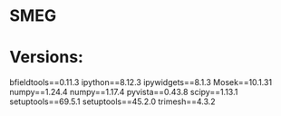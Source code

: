 # SMEG

# Versions:
bfieldtools==0.11.3
ipython==8.12.3
ipywidgets==8.1.3
Mosek==10.1.31
numpy==1.24.4
numpy==1.17.4
pyvista==0.43.8
scipy==1.13.1
setuptools==69.5.1
setuptools==45.2.0
trimesh==4.3.2
